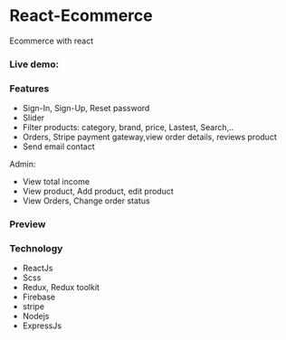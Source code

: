 # React-Ecommerce

Ecommerce with react

### Live demo:

### Features

- Sign-In, Sign-Up, Reset password
- Slider
- Filter products: category, brand, price, Lastest, Search,..
- Orders, Stripe payment gateway,view order details, reviews product
- Send email contact

Admin:

- View total income
- View product, Add product, edit product
- View Orders, Change order status

### Preview

### Technology

- ReactJs
- Scss
- Redux, Redux toolkit
- Firebase
- stripe
- Nodejs
- ExpressJs
